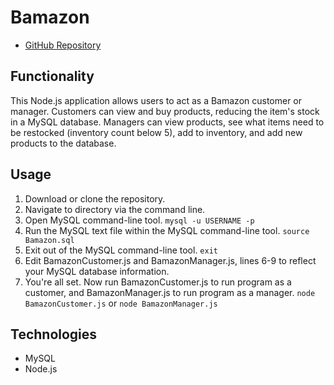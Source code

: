 # Bamazon

* [GitHub Repository](https://github.com/colinmcdaniel/Bamazon)

## Functionality

This Node.js application allows users to act as a Bamazon customer or manager. Customers can view and buy products, reducing the item's stock in a MySQL database. Managers can view products, see what items need to be restocked (inventory count below 5), add to inventory, and add new products to the database.

## Usage

1. Download or clone the repository. 
2. Navigate to directory via the command line.
3. Open MySQL command-line tool.
 `
 mysql -u USERNAME -p
 `
4. Run the MySQL text file within the MySQL command-line tool.
 `
 source Bamazon.sql
 `
5. Exit out of the MySQL command-line tool.
 `
 exit
 `
6. Edit BamazonCustomer.js and BamazonManager.js, lines 6-9 to reflect your MySQL database information.
7. You're all set. Now run BamazonCustomer.js to run program as a customer, and BamazonManager.js to run program as a manager.
 `
 node BamazonCustomer.js
 `
 or
 `
 node BamazonManager.js
 `

## Technologies

* MySQL
* Node.js

